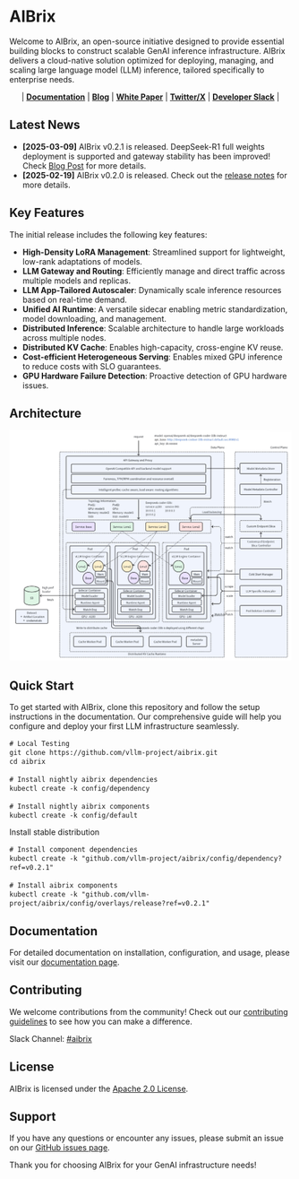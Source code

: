 # AIBrix

Welcome to AIBrix, an open-source initiative designed to provide essential building blocks to construct scalable GenAI inference infrastructure. AIBrix delivers a cloud-native solution optimized for deploying, managing, and scaling large language model (LLM) inference, tailored specifically to enterprise needs.


<p align="center">
| <a href="https://aibrix.readthedocs.io/latest/"><b>Documentation</b></a> | <a href="https://aibrix.github.io/"><b>Blog</b></a> | <a href="https://github.com/vllm-project/aibrix/blob/main/docs/paper/AIBrix_White_Paper_0219_2025.pdf"><b>White Paper</b></a> | <a href="https://x.com/vllm_project"><b>Twitter/X</b></a> | <a href="https://vllm-dev.slack.com/archives/C08EQ883CSV"><b>Developer Slack</b></a> |
</p>

## Latest News

- **[2025-03-09]** AIBrix v0.2.1 is released. DeepSeek-R1 full weights deployment is supported and gateway stability has been improved! Check [Blog Post](https://aibrix.github.io/posts/2025-03-10-deepseek-r1/) for more details.
- **[2025-02-19]** AIBrix v0.2.0 is released. Check out the [release notes](https://github.com/vllm-project/aibrix/releases/tag/v0.2.0) for more details.

## Key Features

The initial release includes the following key features:

- **High-Density LoRA Management**: Streamlined support for lightweight, low-rank adaptations of models.
- **LLM Gateway and Routing**: Efficiently manage and direct traffic across multiple models and replicas.
- **LLM App-Tailored Autoscaler**: Dynamically scale inference resources based on real-time demand.
- **Unified AI Runtime**: A versatile sidecar enabling metric standardization, model downloading, and management.
- **Distributed Inference**: Scalable architecture to handle large workloads across multiple nodes.
- **Distributed KV Cache**: Enables high-capacity, cross-engine KV reuse.
- **Cost-efficient Heterogeneous Serving**: Enables mixed GPU inference to reduce costs with SLO guarantees.
- **GPU Hardware Failure Detection**: Proactive detection of GPU hardware issues.

## Architecture

![aibrix-architecture-v1](docs/source/assets/images/aibrix-architecture-v1.jpeg)


## Quick Start

To get started with AIBrix, clone this repository and follow the setup instructions in the documentation. Our comprehensive guide will help you configure and deploy your first LLM infrastructure seamlessly.

```shell
# Local Testing
git clone https://github.com/vllm-project/aibrix.git
cd aibrix

# Install nightly aibrix dependencies
kubectl create -k config/dependency

# Install nightly aibrix components
kubectl create -k config/default
```

Install stable distribution
```shell
# Install component dependencies
kubectl create -k "github.com/vllm-project/aibrix/config/dependency?ref=v0.2.1"

# Install aibrix components
kubectl create -k "github.com/vllm-project/aibrix/config/overlays/release?ref=v0.2.1"
```

## Documentation

For detailed documentation on installation, configuration, and usage, please visit our [documentation page](https://aibrix.readthedocs.io/latest/).

## Contributing

We welcome contributions from the community! Check out our [contributing guidelines](./CONTRIBUTING.md) to see how you can make a difference.

Slack Channel: [#aibrix](https://vllm-dev.slack.com/archives/C08EQ883CSV)

## License

AIBrix is licensed under the [Apache 2.0 License](LICENSE).

## Support

If you have any questions or encounter any issues, please submit an issue on our [GitHub issues page](https://github.com/vllm-project/aibrix/issues).

Thank you for choosing AIBrix for your GenAI infrastructure needs!
